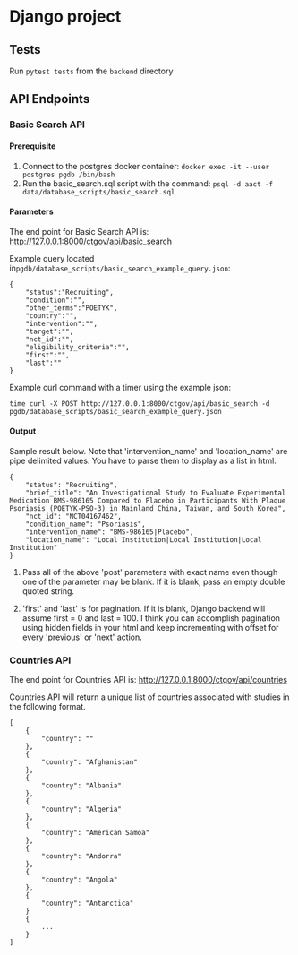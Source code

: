# Django project

## Tests
Run `pytest tests` from the `backend` directory


## API Endpoints

### Basic Search API

#### Prerequisite

1. Connect to the postgres docker container: `docker exec -it --user postgres pgdb /bin/bash`
1. Run the basic_search.sql script with the command: `psql -d aact -f data/database_scripts/basic_search.sql`


#### Parameters

The end point for Basic Search API is:
<http://127.0.0.1:8000/ctgov/api/basic_search>

Example query located in`pgdb/database_scripts/basic_search_example_query.json`:

	{
	    "status":"Recruiting",
	    "condition":"",
	    "other_terms":"POETYK",
	    "country":"",
	    "intervention":"",
	    "target":"",
	    "nct_id":"",
	    "eligibility_criteria":"",
	    "first":"",
	    "last":""
	}

Example curl command with a timer using the example json:

`time curl -X POST http://127.0.0.1:8000/ctgov/api/basic_search -d pgdb/database_scripts/basic_search_example_query.json`

#### Output


Sample result below. Note that 'intervention_name' and 'location_name' are pipe delimited values. You have to parse them to display as a list in html.


	{
	    "status": "Recruiting",
	    "brief_title": "An Investigational Study to Evaluate Experimental Medication BMS-986165 Compared to Placebo in Participants With Plaque Psoriasis (POETYK-PSO-3) in Mainland China, Taiwan, and South Korea",
	    "nct_id": "NCT04167462",
	    "condition_name": "Psoriasis",
	    "intervention_name": "BMS-986165|Placebo",
	    "location_name": "Local Institution|Local Institution|Local Institution"
	}


1. Pass all of the above 'post' parameters with exact name even though one of the parameter may be blank. If it is blank, pass an empty double quoted string.

1. 'first' and 'last' is for pagination. If it is blank, Django backend will assume first = 0 and last = 100. I think you can accomplish pagination using hidden fields in your html and keep incrementing with offset for every 'previous' or 'next' action.


### Countries API

The end point for Countries API is:
<http://127.0.0.1:8000/ctgov/api/countries>

Countries API will return a unique list of countries associated with studies in the following format.

	[
	    {
	        "country": ""
	    },
	    {
	        "country": "Afghanistan"
	    },
	    {
	        "country": "Albania"
	    },
	    {
	        "country": "Algeria"
	    },
	    {
	        "country": "American Samoa"
	    },
	    {
	        "country": "Andorra"
	    },
	    {
	        "country": "Angola"
	    },
	    {
	        "country": "Antarctica"
	    }
	    {
	        ...
	    }
	]

